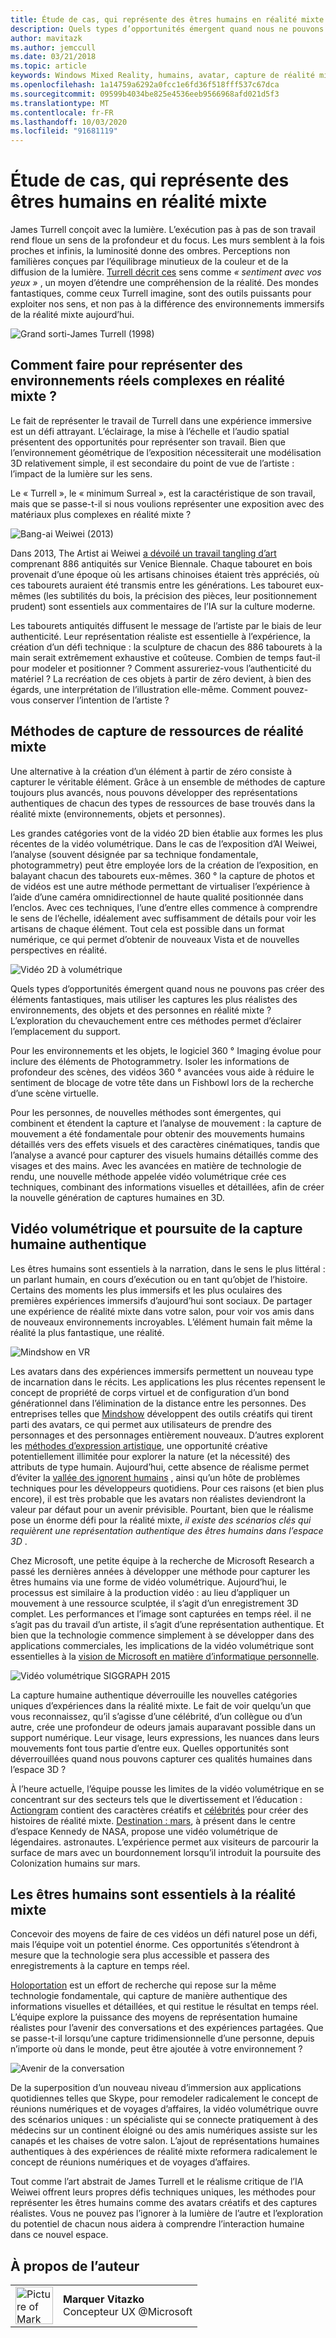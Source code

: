 ```yaml
---
title: Étude de cas, qui représente des êtres humains en réalité mixte
description: Quels types d’opportunités émergent quand nous ne pouvons pas créer des éléments fantastiques, mais utiliser les captures les plus réalistes des environnements, des objets et des personnes en réalité mixte ?
author: mavitazk
ms.author: jemccull
ms.date: 03/21/2018
ms.topic: article
keywords: Windows Mixed Reality, humains, avatar, capture de réalité mixte, vidéo volumétrique
ms.openlocfilehash: 1a14759a6292a0fcc1e6fd36f518fff537c67dca
ms.sourcegitcommit: 09599b4034be825e4536eeb9566968afd021d5f3
ms.translationtype: MT
ms.contentlocale: fr-FR
ms.lasthandoff: 10/03/2020
ms.locfileid: "91681119"
---
```

# <a name="case-study---representing-humans-in-mixed-reality"></a>Étude de cas, qui représente des êtres humains en réalité mixte

James Turrell conçoit avec la lumière. L’exécution pas à pas de son travail rend floue un sens de la profondeur et du focus. Les murs semblent à la fois proches et infinis, la luminosité donne des ombres. Perceptions non familières conçues par l’équilibrage minutieux de la couleur et de la diffusion de la lumière. [Turrell décrit ces](https://www.sculpture.org/documents/scmag02/nov02/turrell/turrell.shtml) sens comme *« sentiment avec vos yeux »* , un moyen d’étendre une compréhension de la réalité. Des mondes fantastiques, comme ceux Turrell imagine, sont des outils puissants pour exploiter nos sens, et non pas à la différence des environnements immersifs de la réalité mixte aujourd’hui.

![Grand sorti-James Turrell (1998)](../develop/platform-capabilities-and-apis/images/wide-out-james-turrell.jpg)

## <a name="how-do-you-represent-complex-real-world-environments-in-mixed-reality"></a>Comment faire pour représenter des environnements réels complexes en réalité mixte ?

Le fait de représenter le travail de Turrell dans une expérience immersive est un défi attrayant. L’éclairage, la mise à l’échelle et l’audio spatial présentent des opportunités pour représenter son travail. Bien que l’environnement géométrique de l’exposition nécessiterait une modélisation 3D relativement simple, il est secondaire du point de vue de l’artiste : l’impact de la lumière sur les sens.

Le « Turrell », le « minimum Surreal », est la caractéristique de son travail, mais que se passe-t-il si nous voulions représenter une exposition avec des matériaux plus complexes en réalité mixte ?

![Bang-ai Weiwei (2013)](../develop/platform-capabilities-and-apis/images/bang-ai-weiwie.jpg)

Dans 2013, The Artist ai Weiwei [a dévoilé un travail tangling d’art](https://www.designboom.com/art/ai-weiwei-bang-installation-at-venice-art-biennale-2013/) comprenant 886 antiquités sur Venice Biennale. Chaque tabouret en bois provenait d’une époque où les artisans chinoises étaient très appréciés, où ces tabourets auraient été transmis entre les générations. Les tabouret eux-mêmes (les subtilités du bois, la précision des pièces, leur positionnement prudent) sont essentiels aux commentaires de l’IA sur la culture moderne.

Les tabourets antiquités diffusent le message de l’artiste par le biais de leur authenticité. Leur représentation réaliste est essentielle à l’expérience, la création d’un défi technique : la sculpture de chacun des 886 tabourets à la main serait extrêmement exhaustive et coûteuse. Combien de temps faut-il pour modeler et positionner ? Comment assureriez-vous l’authenticité du matériel ? La recréation de ces objets à partir de zéro devient, à bien des égards, une interprétation de l’illustration elle-même. Comment pouvez-vous conserver l’intention de l’artiste ?

## <a name="methods-of-capturing-mixed-reality-assets"></a>Méthodes de capture de ressources de réalité mixte

Une alternative à la création d’un élément à partir de zéro consiste à capturer le véritable élément. Grâce à un ensemble de méthodes de capture toujours plus avancés, nous pouvons développer des représentations authentiques de chacun des types de ressources de base trouvés dans la réalité mixte (environnements, objets et personnes).

Les grandes catégories vont de la vidéo 2D bien établie aux formes les plus récentes de la vidéo volumétrique. Dans le cas de l’exposition d’AI Weiwei, l’analyse (souvent désignée par sa technique fondamentale, photogrammetry) peut être employée lors de la création de l’exposition, en balayant chacun des tabourets eux-mêmes. 360 ° la capture de photos et de vidéos est une autre méthode permettant de virtualiser l’expérience à l’aide d’une caméra omnidirectionnel de haute qualité positionnée dans l’enclos. Avec ces techniques, l’une d’entre elles commence à comprendre le sens de l’échelle, idéalement avec suffisamment de détails pour voir les artisans de chaque élément. Tout cela est possible dans un format numérique, ce qui permet d’obtenir de nouveaux Vista et de nouvelles perspectives en réalité.

![Vidéo 2D à volumétrique](../develop/platform-capabilities-and-apis/images/2d-to-volumetric-video.png)

Quels types d’opportunités émergent quand nous ne pouvons pas créer des éléments fantastiques, mais utiliser les captures les plus réalistes des environnements, des objets et des personnes en réalité mixte ? L’exploration du chevauchement entre ces méthodes permet d’éclairer l’emplacement du support.

Pour les environnements et les objets, le logiciel 360 ° Imaging évolue pour inclure des éléments de Photogrammetry. Isoler les informations de profondeur des scènes, des vidéos 360 ° avancées vous aide à réduire le sentiment de blocage de votre tête dans un Fishbowl lors de la recherche d’une scène virtuelle.

Pour les personnes, de nouvelles méthodes sont émergentes, qui combinent et étendent la capture et l’analyse de mouvement : la capture de mouvement a été fondamentale pour obtenir des mouvements humains détaillés vers des effets visuels et des caractères cinématiques, tandis que l’analyse a avancé pour capturer des visuels humains détaillés comme des visages et des mains. Avec les avancées en matière de technologie de rendu, une nouvelle méthode appelée vidéo volumétrique crée ces techniques, combinant des informations visuelles et détaillées, afin de créer la nouvelle génération de captures humaines en 3D.

## <a name="volumetric-video-and-the-pursuit-of-authentic-human-capture"></a>Vidéo volumétrique et poursuite de la capture humaine authentique

Les êtres humains sont essentiels à la narration, dans le sens le plus littéral : un parlant humain, en cours d’exécution ou en tant qu’objet de l’histoire. Certains des moments les plus immersifs et les plus oculaires des premières expériences immersifs d’aujourd’hui sont sociaux. De partager une expérience de réalité mixte dans votre salon, pour voir vos amis dans de nouveaux environnements incroyables. L’élément humain fait même la réalité la plus fantastique, une réalité.

![Mindshow en VR](../develop/platform-capabilities-and-apis/images/mindshow-in-vr-640px.jpg)

Les avatars dans des expériences immersifs permettent un nouveau type de incarnation dans le récits. Les applications les plus récentes repensent le concept de propriété de corps virtuel et de configuration d’un bond générationnel dans l’élimination de la distance entre les personnes. Des entreprises telles que [Mindshow](https://mindshow.com/) développent des outils créatifs qui tirent parti des avatars, ce qui permet aux utilisateurs de prendre des personnages et des personnages entièrement nouveaux. D’autres explorent les [méthodes d’expression artistique](https://en.wikipedia.org/wiki/Uncanny_valley), une opportunité créative potentiellement illimitée pour explorer la nature (et la nécessité) des attributs de type humain. Aujourd’hui, cette absence de réalisme permet d’éviter la [vallée des ignorent humains](https://en.wikipedia.org/wiki/Uncanny_valley) , ainsi qu’un hôte de problèmes techniques pour les développeurs quotidiens. Pour ces raisons (et bien plus encore), il est très probable que les avatars non réalistes deviendront la valeur par défaut pour un avenir prévisible. Pourtant, bien que le réalisme pose un énorme défi pour la réalité mixte, *il existe des scénarios clés qui requièrent une représentation authentique des êtres humains dans l’espace 3D* .

Chez Microsoft, une petite équipe à la recherche de Microsoft Research a passé les dernières années à développer une méthode pour capturer les êtres humains via une forme de vidéo volumétrique. Aujourd’hui, le processus est similaire à la production vidéo : au lieu d’appliquer un mouvement à une ressource sculptée, il s’agit d’un enregistrement 3D complet. Les performances et l’image sont capturées en temps réel. il ne s’agit pas du travail d’un artiste, il s’agit d’une représentation authentique. Et bien que la technologie commence simplement à se développer dans des applications commerciales, les implications de la vidéo volumétrique sont essentielles à la [vision de Microsoft en matière d’informatique personnelle](https://www.youtube.com/watch?v=tcyj-_IEWt8).

![Vidéo volumétrique SIGGRAPH 2015](../develop/platform-capabilities-and-apis/images/volumetric-video-siggraph-2015.gif)

La capture humaine authentique déverrouille les nouvelles catégories uniques d’expériences dans la réalité mixte. Le fait de voir quelqu’un que vous reconnaissez, qu’il s’agisse d’une célébrité, d’un collègue ou d’un autre, crée une profondeur de odeurs jamais auparavant possible dans un support numérique. Leur visage, leurs expressions, les nuances dans leurs mouvements font tous partie d’entre eux. Quelles opportunités sont déverrouillées quand nous pouvons capturer ces qualités humaines dans l’espace 3D ?

À l’heure actuelle, l’équipe pousse les limites de la vidéo volumétrique en se concentrant sur des secteurs tels que le divertissement et l’éducation : [Actiongram](https://www.microsoft.com/p/actiongram/9nblggh5ftmt) contient des caractères créatifs et [célébrités](https://www.youtube.com/watch?v=BwWueXlsOrA) pour créer des histoires de réalité mixte. [Destination : mars](https://www.jpl.nasa.gov/news/news.php?feature=6220), à présent dans le centre d’espace Kennedy de NASA, propose une vidéo volumétrique de légendaires. astronautes. L’expérience permet aux visiteurs de parcourir la surface de mars avec un bourdonnement lorsqu’il introduit la poursuite des Colonization humains sur mars.

## <a name="humans-are-fundamental-to-mixed-reality"></a>Les êtres humains sont essentiels à la réalité mixte

Concevoir des moyens de faire de ces vidéos un défi naturel pose un défi, mais l’équipe voit un potentiel énorme. Ces opportunités s’étendront à mesure que la technologie sera plus accessible et passera des enregistrements à la capture en temps réel.

[Holoportation](https://www.microsoft.com/research/project/holoportation-3/) est un effort de recherche qui repose sur la même technologie fondamentale, qui capture de manière authentique des informations visuelles et détaillées, et qui restitue le résultat en temps réel. L’équipe explore la puissance des moyens de représentation humaine réalistes pour l’avenir des conversations et des expériences partagées. Que se passe-t-il lorsqu’une capture tridimensionnelle d’une personne, depuis n’importe où dans le monde, peut être ajoutée à votre environnement ?

![Avenir de la conversation](../develop/platform-capabilities-and-apis/images/girl-with-dress.jpg)

De la superposition d’un nouveau niveau d’immersion aux applications quotidiennes telles que Skype, pour remodeler radicalement le concept de réunions numériques et de voyages d’affaires, la vidéo volumétrique ouvre des scénarios uniques : un spécialiste qui se connecte pratiquement à des médecins sur un continent éloigné ou des amis numériques assiste sur les canapés et les chaises de votre salon. L’ajout de représentations humaines authentiques à des expériences de réalité mixte reformera radicalement le concept de réunions numériques et de voyages d’affaires.

Tout comme l’art abstrait de James Turrell et le réalisme critique de l’IA Weiwei offrent leurs propres défis techniques uniques, les méthodes pour représenter les êtres humains comme des avatars créatifs et des captures réalistes. Vous ne pouvez pas l’ignorer à la lumière de l’autre et l’exploration du potentiel de chacun nous aidera à comprendre l’interaction humaine dans ce nouvel espace.

## <a name="about-the-author"></a>À propos de l’auteur

<table style="border-collapse:collapse" padding-left="0px">
<tr>
<td style="border-style: none" width="60"><img alt="Picture of Mark Vitazko" width="60" height="60" src="images/mark-vitazko.jpg"></td>
<td style="border-style: none"><b>Marquer Vitazko</b><br>Concepteur UX @Microsoft</td>
</tr>
</table>
